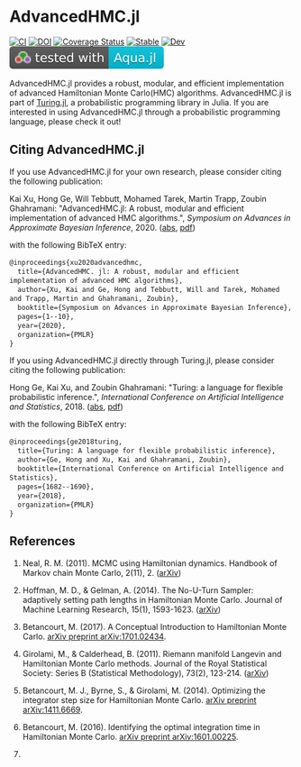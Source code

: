 # AdvancedHMC.jl

[![CI](https://github.com/TuringLang/AdvancedHMC.jl/actions/workflows/CI.yml/badge.svg)](https://github.com/TuringLang/AdvancedHMC.jl/actions/workflows/CI.yml)
[![DOI](https://zenodo.org/badge/72657907.svg)](https://zenodo.org/badge/latestdoi/72657907)
[![Coverage Status](https://coveralls.io/repos/github/TuringLang/AdvancedHMC.jl/badge.svg?branch=kx%2Fbug-fix)](https://coveralls.io/github/TuringLang/AdvancedHMC.jl?branch=kx%2Fbug-fix)
[![Stable](https://img.shields.io/badge/docs-stable-blue.svg)](https://turinglang.github.io/AdvancedHMC.jl/stable/)
[![Dev](https://img.shields.io/badge/docs-dev-blue.svg)](https://turinglang.github.io/AdvancedHMC.jl/dev/)
[![Aqua QA](https://raw.githubusercontent.com/JuliaTesting/Aqua.jl/master/badge.svg)](https://github.com/JuliaTesting/Aqua.jl)

AdvancedHMC.jl provides a robust, modular, and efficient implementation of advanced Hamiltonian Monte Carlo(HMC) algorithms. AdvancedHMC.jl is part of [Turing.jl](https://github.com/TuringLang/Turing.jl), a probabilistic programming library in Julia.
If you are interested in using AdvancedHMC.jl through a probabilistic programming language, please check it out!

## Citing AdvancedHMC.jl

If you use AdvancedHMC.jl for your own research, please consider citing the following publication:

Kai Xu, Hong Ge, Will Tebbutt, Mohamed Tarek, Martin Trapp, Zoubin Ghahramani: "AdvancedHMC.jl: A robust, modular and efficient implementation of advanced HMC algorithms.", *Symposium on Advances in Approximate Bayesian Inference*, 2020. ([abs](http://proceedings.mlr.press/v118/xu20a.html), [pdf](http://proceedings.mlr.press/v118/xu20a/xu20a.pdf))

with the following BibTeX entry:

```
@inproceedings{xu2020advancedhmc,
  title={AdvancedHMC. jl: A robust, modular and efficient implementation of advanced HMC algorithms},
  author={Xu, Kai and Ge, Hong and Tebbutt, Will and Tarek, Mohamed and Trapp, Martin and Ghahramani, Zoubin},
  booktitle={Symposium on Advances in Approximate Bayesian Inference},
  pages={1--10},
  year={2020},
  organization={PMLR}
}
```

If you using AdvancedHMC.jl directly through Turing.jl, please consider citing the following publication:

Hong Ge, Kai Xu, and Zoubin Ghahramani: "Turing: a language for flexible probabilistic inference.", *International Conference on Artificial Intelligence and Statistics*, 2018. ([abs](http://proceedings.mlr.press/v84/ge18b.html), [pdf](http://proceedings.mlr.press/v84/ge18b/ge18b.pdf))

with the following BibTeX entry:

```
@inproceedings{ge2018turing,
  title={Turing: A language for flexible probabilistic inference},
  author={Ge, Hong and Xu, Kai and Ghahramani, Zoubin},
  booktitle={International Conference on Artificial Intelligence and Statistics},
  pages={1682--1690},
  year={2018},
  organization={PMLR}
}
```

## References

 1. Neal, R. M. (2011). MCMC using Hamiltonian dynamics. Handbook of Markov chain Monte Carlo, 2(11), 2. ([arXiv](https://arxiv.org/pdf/1206.1901))

 2. Hoffman, M. D., & Gelman, A. (2014). The No-U-Turn Sampler: adaptively setting path lengths in Hamiltonian Monte Carlo. Journal of Machine Learning Research, 15(1), 1593-1623. ([arXiv](http://arxiv.org/abs/1111.4246))
 3. Betancourt, M. (2017). A Conceptual Introduction to Hamiltonian Monte Carlo. [arXiv preprint arXiv:1701.02434](https://arxiv.org/abs/1701.02434).
 4. Girolami, M., & Calderhead, B. (2011). Riemann manifold Langevin and Hamiltonian Monte Carlo methods. Journal of the Royal Statistical Society: Series B (Statistical Methodology), 73(2), 123-214. ([arXiv](https://rss.onlinelibrary.wiley.com/doi/full/10.1111/j.1467-9868.2010.00765.x))
 5. Betancourt, M. J., Byrne, S., & Girolami, M. (2014). Optimizing the integrator step size for Hamiltonian Monte Carlo. [arXiv preprint arXiv:1411.6669](https://arxiv.org/pdf/1411.6669).
 6. Betancourt, M. (2016). Identifying the optimal integration time in Hamiltonian Monte Carlo. [arXiv preprint arXiv:1601.00225](https://arxiv.org/abs/1601.00225).
 7. 
